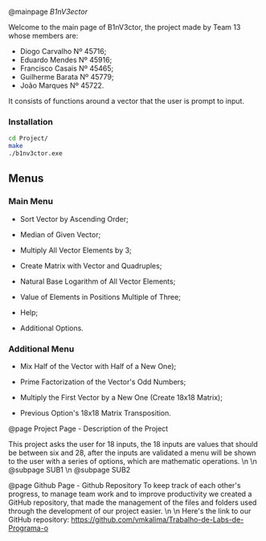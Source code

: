 @mainpage <DFN>B1nV3ector</DFN>

Welcome to the main page of B1nV3ctor, the project made by <c>Team 13</c> whose members are:
* Diogo Carvalho Nº 45716;
* Eduardo Mendes Nº 45916;
* Francisco Casais  Nº 45465;
* Guilherme Barata Nº 45779;
* João Marques Nº 45722.

It consists of functions around a vector that the user is prompt to input.

### Installation
```bash
cd Project/
make
./b1nv3ctor.exe
```

## Menus
### Main Menu

* Sort Vector by Ascending Order;

* Median of Given Vector;

* Multiply All Vector Elements by 3;

* Create Matrix with Vector and Quadruples;

* Natural Base Logarithm of All Vector Elements;

* Value of Elements in Positions Multiple of Three;

* Help;

* Additional Options.

### Additional Menu

* Mix Half of the Vector with Half of a New One);

* Prime Factorization of the Vector's Odd Numbers;

* Multiply the First Vector by a New One (Create 18x18 Matrix);

* Previous Option's 18x18 Matrix Transposition.


@page Project Page - Description of the Project

This project asks the user for 18 inputs, the 18 inputs are values that  should be between six and 28, after the inputs are validated a menu will be shown to the user with a series of options, which are mathematic operations.
 \n \n
@subpage SUB1 \n
@subpage SUB2

@page Github Page - Github Repository
To keep track of each other's progress, to manage team work and to improve productivity we created a GitHub repository, that made the management of the files and folders used through the development of our project easier. \n \n
Here's the link to our GitHub repository:
https://github.com/vmkalima/Trabalho-de-Labs-de-Programa-o
